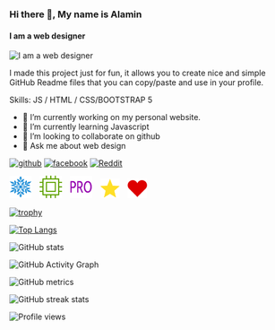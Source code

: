 ### Hi there 👋, My name is Alamin
#### I am a web designer
![I am a web designer](https://scontent.fdac95-1.fna.fbcdn.net/v/t1.6435-9/s960x960/188258358_926770801502991_8528628247769300630_n.jpg?_nc_cat=103&ccb=1-5&_nc_sid=e3f864&_nc_ohc=bl_HsTxU3YEAX8WeNQf&_nc_ht=scontent.fdac95-1.fna&oh=6f44415377c65d739b2cd9c1d31e8f20&oe=615A8E08)

I made this project just for fun, it allows you to create nice and simple GitHub Readme files that you can copy/paste and use in your profile.

Skills: JS / HTML / CSS/BOOTSTRAP 5

- 🔭 I’m currently working on my personal website. 
- 🌱 I’m currently learning Javascript 
- 👯 I’m looking to collaborate on github 
- 💬 Ask me about web design 


[<img src='https://cdn.jsdelivr.net/npm/simple-icons@3.0.1/icons/github.svg' alt='github' height='40'>](https://github.com/Evan_Adnan-Alamin)  [<img src='https://cdn.jsdelivr.net/npm/simple-icons@3.0.1/icons/facebook.svg' alt='facebook' height='40'>](https://www.facebook.com/https://www.facebook.com/profile.php?id=100025102402735)  [<img src='https://cdn.jsdelivr.net/npm/simple-icons@3.0.1/icons/reddit.svg' alt='Reddit' height='40'>](https://www.reddit.com/user/Dark-Shadow-005)  

<a href='https://archiveprogram.github.com/'><img src='https://raw.githubusercontent.com/acervenky/animated-github-badges/master/assets/acbadge.gif' width='40' height='40'></a> <a href='https://docs.github.com/en/developers'><img src='https://raw.githubusercontent.com/acervenky/animated-github-badges/master/assets/devbadge.gif' width='40' height='40'></a> <a href='https://github.com/pricing'><img src='https://raw.githubusercontent.com/acervenky/animated-github-badges/master/assets/pro.gif' width='40' height='40'></a> <a href='https://stars.github.com/'><img src='https://raw.githubusercontent.com/acervenky/animated-github-badges/master/assets/starbadge.gif' width='35' height='35'></a> <a href='https://docs.github.com/en/github/supporting-the-open-source-community-with-github-sponsors'><img src='https://raw.githubusercontent.com/acervenky/animated-github-badges/master/assets/sponsorbadge.gif' width='35' height='35'></a> 

[![trophy](https://github-profile-trophy.vercel.app/?username=Evan_Adnan-Alamin)](https://github.com/ryo-ma/github-profile-trophy)

[![Top Langs](https://github-readme-stats.vercel.app/api/top-langs/?username=Evan_Adnan-Alamin)](https://github.com/anuraghazra/github-readme-stats)

![GitHub stats](https://github-readme-stats.vercel.app/api?username=Evan_Adnan-Alamin&show_icons=true&count_private=true)  

![GitHub Activity Graph](https://activity-graph.herokuapp.com/graph?username=Evan_Adnan-Alamin)  

![GitHub metrics](https://metrics.lecoq.io/Evan_Adnan-Alamin)  

![GitHub streak stats](https://github-readme-streak-stats.herokuapp.com/?user=Evan_Adnan-Alamin)  

![Profile views](https://gpvc.arturio.dev/Evan_Adnan-Alamin)  
